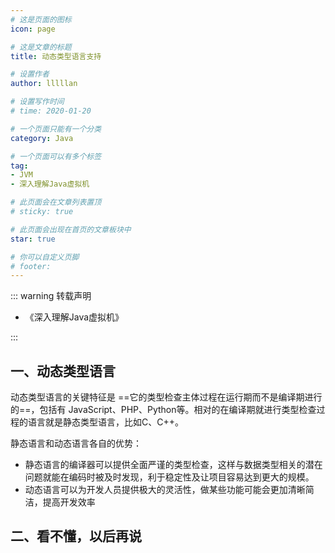 ```yaml
---
# 这是页面的图标
icon: page

# 这是文章的标题
title: 动态类型语言支持

# 设置作者
author: lllllan

# 设置写作时间
# time: 2020-01-20

# 一个页面只能有一个分类
category: Java

# 一个页面可以有多个标签
tag:
- JVM
- 深入理解Java虚拟机

# 此页面会在文章列表置顶
# sticky: true

# 此页面会出现在首页的文章板块中
star: true

# 你可以自定义页脚
# footer: 
---
```




::: warning 转载声明

- 《深入理解Java虚拟机》

:::





## 一、动态类型语言



动态类型语言的关键特征是 ==它的类型检查主体过程在运行期而不是编译期进行的==，包括有 JavaScript、PHP、Python等。相对的在编译期就进行类型检查过程的语言就是静态类型语言，比如C、C++。



静态语言和动态语言各自的优势：

- 静态语言的编译器可以提供全面严谨的类型检查，这样与数据类型相关的潜在问题就能在编码时被及时发现，利于稳定性及让项目容易达到更大的规模。
- 动态语言可以为开发人员提供极大的灵活性，做某些功能可能会更加清晰简洁，提高开发效率



## 二、看不懂，以后再说

